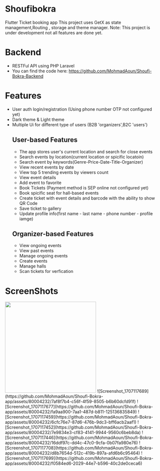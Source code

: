 # Shoufibokra
Flutter Ticket booking app
This project uses GetX as state management,Routing , storage and theme manager. 
Note: This project is under development not all features are done yet.
# Backend
- RESTFul API using PHP Laravel
- You can find the code here: https://github.com/MohmadAoun/Shoufi-Bokra-Backend
# Features
- User auth login/registration (Using phone number OTP not configured yet)
- Dark theme & Light theme
- Multiple Ui for different type of users (B2B 'organizers',B2C 'users')
  ## User-based Features
  - The app stores user's current location and search for close events
  - Search events by location(current location or spicific locatoin)
  - Search event by keywords(Genre-Price-Date-Title-Organizer) 
  - View recent events by date
  - View top 5 trending events by viewers count
  - View event details
  - Add event to favorite
  - Book Tickets (Payment method is SEP online not configured yet)
  - Book spicific seat for hall-based events
  - Create ticket with event details and barcode with the ability to show QR Code
  - Save ticket to gallery
  - Update profile info(first name - last name - phone number - profile iamge)
  ## Organizer-based Features
  - View ongoing events
  - View past events
  - Manage ongoing events
  - Create events
  - Manage halls
  - Scan tickets for verfication
# ScreenShots
<img src="https://github.com/MohmadAoun/Shoufi-Bokra-app/assets/80004232/7af8f7b4-c56f-4f59-8505-b6b60dcfd91f" width="300">
![Screenshot_1707117689](https://github.com/MohmadAoun/Shoufi-Bokra-app/assets/80004232/7af8f7b4-c56f-4f59-8505-b6b60dcfd91f) ![Screenshot_1707117677](https://github.com/MohmadAoun/Shoufi-Bokra-app/assets/80004232/fa9aa900-7aa1-487d-b811-125136835849)
![Screenshot_1707117459](https://github.com/MohmadAoun/Shoufi-Bokra-app/assets/80004232/6cfc76e7-87d6-476b-9dc3-bff6acb2aaf1) ![Screenshot_1707117452](https://github.com/MohmadAoun/Shoufi-Bokra-app/assets/80004232/7e9834e3-cf83-4141-9944-9560c6beb8da)
![Screenshot_1707117446](https://github.com/MohmadAoun/Shoufi-Bokra-app/assets/80004232/16ddf97c-dd4c-47c0-9cfa-0b07fa980e76) ![Screenshot_1707117708](https://github.com/MohmadAoun/Shoufi-Bokra-app/assets/80004232/d8b7654d-512c-419b-897a-afd6b6c95464)
![Screenshot_1707117699](https://github.com/MohmadAoun/Shoufi-Bokra-app/assets/80004232/f0584ed6-2029-44e7-b596-40c2de0ceca6)
